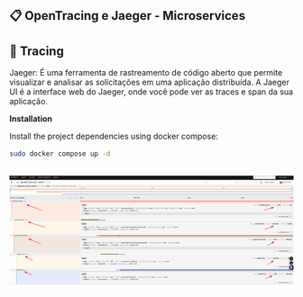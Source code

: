 
## 📋 <a name="jaeger">OpenTracing e Jaeger - Microservices </a>

## <a name="tracing">🤖 Tracing</a>

Jaeger: É uma ferramenta de rastreamento de código aberto que permite visualizar e analisar as solicitações em uma aplicação distribuída. A Jaeger UI é a interface web do Jaeger, onde você pode ver as traces e span da sua aplicação.

**Installation**

Install the project dependencies using docker compose:

```bash
sudo docker compose up -d
```

<div align="center">
  <br />
    <a href="https://youtu.be/zfAb95tJvZQ" target="_blank">
      <img src="https://github.com/jonataserpa/opentracing-jaeger-docker/blob/main/img/image.png" alt="IMG">
    </a>
</div>